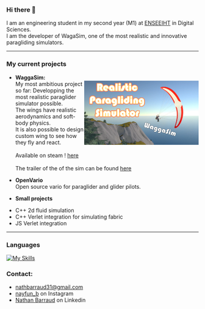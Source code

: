 ### Hi there 👋

I am an engineering student in my second year (M1) at [ENSEEIHT](https://www.enseeiht.fr) in Digital Sciences.<br />
I am the developer of WagaSim, one of the most realistic and innovative paragliding simulators.

---
### My current projects

* 	**WaggaSim:**<br />
[<img src="/Thumbnail4.png" align="right" width="300">](https://youtu.be/IcreMfQV42Y)
My most ambitious project so far: Developping the most realistic paraglider simulator possible.<br />
The wings have realistic aerodynamics and soft-body physics.<br />
It is also possible to design custom wing to see how they fly and react.<br /><br />
Available on steam ! [here](https://store.steampowered.com/app/3058640/WaggaSim/?l=french)<br /><br />
The trailer of the of the sim can be found [here](https://youtu.be/IcreMfQV42Y)<br />


* **OpenVario**<br />
Open source vario for paraglider and glider pilots.

* **Small projects**<br />
- C++ 2d fluid simulation<br />
- C++ Verlet integration for simulating fabric<br />
- JS Verlet integration
---
### Languages
[![My Skills](https://skillicons.dev/icons?i=cs,unity,cpp,matlab,python,java,js)](https://github.com/Nayfun-bar)

### Contact:
- [nathbarraud31@gmail.com](mailto:nathbarraud31@gmail.com?subject=[GitHub])
- [nayfun_b](https://www.instagram.com/nayfun_b) on Instagram
- [Nathan Barraud](https://www.linkedin.com/in/nathan-barraud/) on Linkedin
